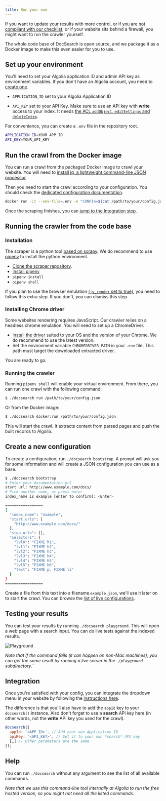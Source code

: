 ```yaml
---
title: Run your own
---
```


If you want to update your results with more control, or if you are [not compliant with our checklist][1], or if your website sits behind a firewall, you might want to run the crawler yourself.

The whole code base of DocSearch is open source, and we package it as a Docker image to make this even easier for you to use.

## Set up your environment

You'll need to set your Algolia application ID and admin API key as environment variables. If you don't have an Algolia account, you need to [create one][2].

- `APPLICATION_ID` set to your Algolia Application ID

- `API_KEY` set to your API Key. Make sure to use an API key with **write** access to your index. It needs [the ACL `addObject`, `editSettings` and `deleteIndex`][3].

For convenience, you can create a `.env` file in the repository root.

```sh
APPLICATION_ID=YOUR_APP_ID
API_KEY=YOUR_API_KEY
```

## Run the crawl from the Docker image

You can run a crawl from the packaged Docker image to crawl your website. You will need to [install jq, a lightweight command-line JSON processor][4]

Then you need to start the crawl according to your configuration. You should check the [dedicated configuration documentation][5].

```sh
docker run -it --env-file=.env -e "CONFIG=$(cat /path/to/your/config.json | jq -r tostring)" algolia/docsearch-scraper
```

Once the scraping finishes, you can [jump to the Integration step][6].

## Running the crawler from the code base

### Installation

The scraper is a python tool [based on scrapy][7]. We do recommend to use [pipenv][8] to install the python environment.

- [Clone the scraper repository][9].
- [Install pipenv][10]
- `pipenv install`
- `pipenv shell`

If you plan to use the browser emulation [(`js_render` set to true)][11], you need to follow this extra step. If you don't, you can dismiss this step.

### Installing Chrome driver

Some websites rendering requires JavaScript. Our crawler relies on a headless chrome emulation. You will need to set up a ChromeDriver.

- [Install the driver][12] suited to your OS and the version of your Chrome. We do recommend to use the latest version.
- Set the environment variable `CHROMEDRIVER_PATH` in your `.env` file. This path must target the downloaded extracted driver.

You are ready to go.

### Running the crawler

Running `pipenv shell` will enable your virtual environment. From there, you can run one crawl with the following command:

```sh
$ ./docsearch run /path/to/your/config.json
```

Or from the Docker image:

```sh
$ ./docsearch docker:run /path/to/your/config.json
```

This will start the crawl. It extracts content from parsed pages and push the built records to Algolia.

## Create a new configuration

To create a configuration, run `./docsearch bootstrap`. A prompt will ask you for some information and will create a JSON configuration you can use as a base.

```sh
$ ./docsearch bootstrap
# Enter your documentation url
start url: http://www.example.com/docs/
# Pick another name, or press enter
index_name is example [enter to confirm]: <Enter>

=================
{
  "index_name": "example",
  "start_urls": [
    "http://www.example.com/docs/"
  ],
  "stop_urls": [],
  "selectors": {
    "lvl0": "FIXME h1",
    "lvl1": "FIXME h2",
    "lvl2": "FIXME h3",
    "lvl3": "FIXME h4",
    "lvl4": "FIXME h5",
    "lvl5": "FIXME h6",
    "text": "FIXME p, FIXME li"
  }
}
=================
```

Create a file from this text into a filename `example.json`, we'll use it later on to start the crawl. You can browse the [list of live configurations][13].

## Testing your results

You can test your results by running `./docsearch playground`. This will open a web page with a search input. You can do live tests against the indexed results.

<img src="https://docsearch.algolia.com/img/assets/playground.png" alt="Playground"/>

_Note that if the command fails (it can happen on non-Mac machines), you can get the same result by running a live server in the `./playground` subdirectory.\`_

## Integration

Once you're satisfied with your config, you can integrate the dropdown menu in your website by following the [instructions here][14].

The difference is that you'll also have to add the `appId` key to your `docsearch()` instance. Also don't forget to use a **search** API key here (in other words, not the **write** API key you used for the crawl).

```javascript
docsearch({
  appId: '<APP_ID>', // Add your own Application ID
  apiKey: '<API_KEY>', // Set it to your own *search* API key
  […] // Other parameters are the same
});
```

## Help

You can run `./docsearch` without any argument to see the list of all available commands.

_Note that we use this command-line tool internally at Algolia to run the free hosted version, so you might not need all the listed commands._

[1]: /docs/who-can-apply
[2]: https://www.algolia.com/pricing
[3]: https://www.algolia.com/doc/guides/security/api-keys/#acl
[4]: https://github.com/stedolan/jq/wiki/Installation
[5]: config-file.md
[6]: #integration
[7]: https://scrapy.org/
[8]: https://github.com/pypa/pipenv
[9]: https://github.com/algolia/docsearch-scraper
[10]: https://pipenv.readthedocs.io/en/latest/install/#installing-pipenv
[11]: config-file.md
[12]: http://chromedriver.chromium.org/getting-started
[13]: https://github.com/algolia/docsearch-configs/tree/master/configs
[14]: dropdown.md
